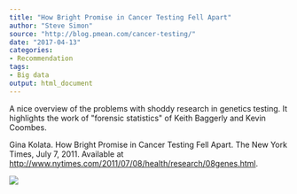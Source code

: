 ```yaml
---
title: "How Bright Promise in Cancer Testing Fell Apart"
author: "Steve Simon"
source: "http://blog.pmean.com/cancer-testing/"
date: "2017-04-13"
categories:
- Recommendation
tags:
- Big data
output: html_document
---
```


A nice overview of the problems with shoddy research in genetics
testing. It highlights the work of "forensic statistics" of Keith
Baggerly and Kevin Coombes.

<!---More--->

Gina Kolata. How Bright Promise in Cancer Testing Fell Apart. The New
York Times, July 7, 2011. Available at
<http://www.nytimes.com/2011/07/08/health/research/08genes.html>.

![](http://www.pmean.com/images/images/17/cancer-testing01.png)




